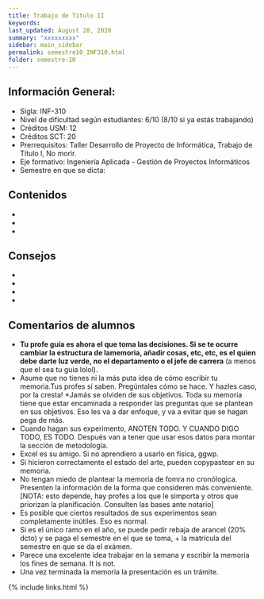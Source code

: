 ```yaml
---
title: Trabajo de Título II
keywords: 
last_updated: August 28, 2020
summary: "xxxxxxxxx"
sidebar: main_sidebar
permalink: semestre10_INF310.html
folder: semestre-10
---
```



## Información General:
* Sigla: INF-310
* Nivel de dificultad según estudiantes: 6/10 (8/10 si ya estás trabajando)
* Créditos USM: 12
* Créditos SCT: 20
* Prerrequisitos: Taller Desarrollo de Proyecto de Informática, Trabajo de Título I, No morir.
* Eje formativo: Ingeniería Aplicada - Gestión de Proyectos Informáticos
* Semestre en que se dicta: 


## Contenidos

*
*
*


## Consejos
*
*
*
*


## Comentarios de alumnos

* **Tu profe guia es ahora el que toma las decisiones. Si se te ocurre cambiar la estructura de lamemoria, añadir cosas, etc, etc, es el quien debe darte luz verde, no el departamento o el jefe de carrera** (a menos que el sea tu guia lolol).
* Asume que no tienes ni la más puta idea de cómo escribir tu memoria.Tus profes sí saben. Pregúntales cómo se hace. Y hazles caso, por la cresta!
*Jamás se olviden de sus objetivos. Toda su memoria tiene que estar encaminada a responder las preguntas que se plantean en sus objetivos. Eso les va a dar enfoque, y va a evitar que se hagan pega de más.
* Cuando hagan sus experimento, ANOTEN TODO. Y CUANDO DIGO TODO, ES TODO. Después van a tener que usar esos datos para montar la sección de metodología.
* Excel es su amigo. Si no aprendiero a usarlo en física, ggwp.
* Si hicieron correctamente el estado del arte, pueden copypastear en su memoria.
* No tengan miedo de plantear la memoria de fomra no cronólogica. Presenten la información de la forma que consideren más conveniente. \[NOTA: esto depende, hay profes a los que le simporta y otros que priorizan la planificación. Consulten las bases ante notario\]
* Es posible que ciertos resultados de sus experimentos sean completamente inútiles. Eso es normal.
* Si es el único ramo en el año, se puede pedir rebaja de arancel (20% dcto) y se paga el semestre en el que se toma, + la matrícula del semestre en que se da el exámen.
* Parece una excelente idea trabajar en la semana y escribir la memoria los fines de semana. It is not.
* Una vez terminada la memoria la presentación es un trámite.


[1]: https://www.com


{% include links.html %}
